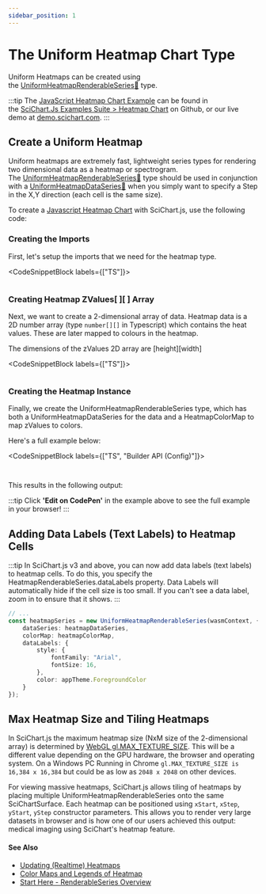 ```yaml
---
sidebar_position: 1
---
```


# The Uniform Heatmap Chart Type

Uniform Heatmaps can be created using the [UniformHeatmapRenderableSeries:blue_book:](https://www.scichart.com/documentation/js/current/typedoc/classes/uniformheatmaprenderableseries.html) type.

:::tip
The [JavaScript Heatmap Chart Example](https://demo.scichart.com/javascript/heatmap-chart) can be found in the [SciChart.Js Examples Suite > Heatmap Chart](https://github.com/ABTSoftware/SciChart.JS.Examples/tree/master/Examples/src/components/Examples/Charts2D/BasicChartTypes/HeatmapChart) on Github, or our live demo at [demo.scichart.com](https://demo.scichart.com/javascript/heatmap-chart).
:::

<ChartFromSciChartDemo
    src="https://www.scichart.com/demo/iframe/heatmap-chart"
    title="Uniform Heatmap Series Chart"
/>

## Create a Uniform Heatmap

Uniform heatmaps are extremely fast, lightweight series types for rendering two dimensional data as a heatmap or spectrogram. The [UniformHeatmapRenderableSeries:blue_book:](https://www.scichart.com/documentation/js/current/typedoc/classes/uniformheatmaprenderableseries.html) type should be used in conjunction with a [UniformHeatmapDataSeries:blue_book:](https://www.scichart.com/documentation/js/current/typedoc/classes/uniformheatmapdataseries.html) when you simply want to specify a Step in the X,Y direction (each cell is the same size).

To create a [Javascript Heatmap Chart](https://demo.scichart.com/javascript-heatmap-chart) with SciChart.js, use the following code:

### Creating the Imports

First, let's setup the imports that we need for the heatmap type.

<CodeSnippetBlock labels={["TS"]}>
```ts {5-7} showLineNumbers file=./demo.ts start=#region_A_start end=#region_A_end
```
</CodeSnippetBlock>

### Creating Heatmap ZValues\[ \]\[ \] Array

Next, we want to create a 2-dimensional array of data. Heatmap data is a 2D number array (type `number[][]` in Typescript) which contains the heat values. These are later mapped to colours in the heatmap.

The dimensions of the zValues 2D array are \[height\]\[width\]  

<CodeSnippetBlock labels={["TS"]}>
```ts {18} showLineNumbers file=./demo.ts start=#region_B_start end=#region_B_end
```
</CodeSnippetBlock>

### Creating the Heatmap Instance

Finally, we create the UniformHeatmapRenderableSeries type, which has both a UniformHeatmapDataSeries for the data and a HeatmapColorMap to map zValues to colors.

Here's a full example below:

<CodeSnippetBlock labels={["TS", "Builder API (Config)"]}>
```ts {3-11,15-27} showLineNumbers file=./demo.ts start=#region_C_start end=#region_C_end
```
```ts {8,10-18,24-34} showLineNumbers file=./demo.ts start=#region_D_start end=#region_D_end
```
</CodeSnippetBlock>

This results in the following output:

<LiveDocSnippet name="./demo" />

:::tip
Click **'Edit on CodePen'** in the example above to see the full example in your browser!
:::

## Adding Data Labels (Text Labels) to Heatmap Cells

:::tip
In SciChart.js v3 and above, you can now add data labels (text labels) to heatmap cells. To do this, you specify the HeatmapRenderableSeries.dataLabels property.
Data Labels will automatically hide if the cell size is too small. If you can't see a data label, zoom in to ensure that it shows.
:::

```ts showLineNumbers {5-11}
// ...
const heatmapSeries = new UniformHeatmapRenderableSeries(wasmContext, {
    dataSeries: heatmapDataSeries,
    colorMap: heatmapColorMap,
    dataLabels: {
        style: {
            fontFamily: "Arial",
            fontSize: 16,
        },
        color: appTheme.ForegroundColor
    }
});
```

## Max Heatmap Size and Tiling Heatmaps

In SciChart.js the maximum heatmap size (NxM size of the 2-dimensional array) is determined by [WebGL gl.MAX\_TEXTURE\_SIZE](https://stackoverflow.com/a/46109824). This will be a different value depending on the GPU hardware, the browser and operating system. On a Windows PC Running in Chrome `gl.MAX_TEXTURE_SIZE is 16,384 x 16,384` but could be as low as `2048 x 2048` on other devices.

For viewing massive heatmaps, SciChart.js allows tiling of heatmaps by placing multiple UniformHeatmapRenderableSeries onto the same SciChartSurface. Each heatmap can be positioned using `xStart`, `xStep`, `yStart`, `yStep` constructor parameters. This allows you to render very large datasets in browser and is how one of our users achieved this output: medical imaging using SciChart's heatmap feature.

#### See Also

* [Updating (Realtime) Heatmaps](/docs/2d-charts/chart-types/uniform-heatmap-renderable-series/updating-realtime)
* [Color Maps and Legends of Heatmap](/docs/2d-charts/chart-types/uniform-heatmap-renderable-series/color-maps-and-legends)
* [Start Here - RenderableSeries Overview](/docs/2d-charts/chart-types/renderable-series-api-overview)
